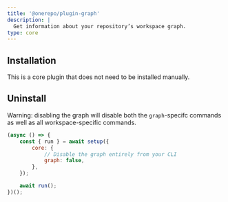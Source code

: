 ```yaml
---
title: '@onerepo/plugin-graph'
description: |
  Get information about your repository’s workspace graph.
type: core
---
```


## Installation

This is a core plugin that does not need to be installed manually.

## Uninstall

Warning: disabling the graph will disable both the `graph`-specifc commands as well as all workspace-specific commands.

```js
(async () => {
	const { run } = await setup({
		core: {
			// Disable the graph entirely from your CLI
			graph: false,
		},
	});

	await run();
})();
```
